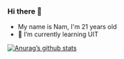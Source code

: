 ### Hi there 👋
- My name is Nam, I'm 21 years old
- 🌱 I’m currently learning UIT

[![Anurag’s github stats](https://img.shields.io/badge/GitHub-100000?style=for-the-badge&logo=github&logoColor=white)](https://github.com/namt9)

<!--
**namt9/namt9** is a ✨ _special_ ✨ repository because its `README.md` (this file) appears on your GitHub profile.

Here are some ideas to get you started:

- 🔭 I’m currently working on ...
- 🌱 I’m currently learning ...
- 👯 I’m looking to collaborate on ...
- 🤔 I’m looking for help with ...
- 💬 Ask me about ...
- 📫 How to reach me: ...
- 😄 Pronouns: ...
- ⚡ Fun fact: ...
-->
